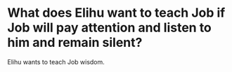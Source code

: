 # What does Elihu want to teach Job if Job will pay attention and listen to him and remain silent?

Elihu wants to teach Job wisdom.
